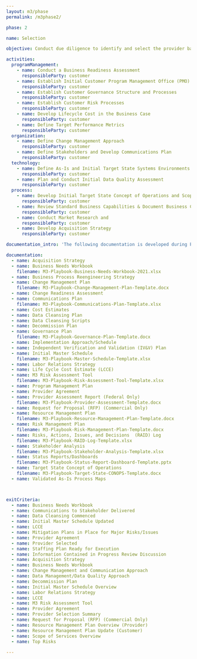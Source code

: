 ```yaml
---
layout: m3/phase
permalink: /m3phase2/

phase: 2

name: Selection

objective: Conduct due diligence to identify and select the provider based on requirements and initial target end state.

activities:
  programManagement:
    - name: Conduct a Business Readiness Assessment 
      responsibleParty: customer
    - name: Establish Initial Customer Program Management Office (PMO) Processes
      responsibleParty: customer
    - name: Establish Customer Governance Structure and Processes
      responsibleParty: customer
    - name: Establish Customer Risk Processes
      responsibleParty: customer
    - name: Develop Lifecycle Cost in the Business Case
      responsibleParty: customer
    - name: Define Target Performance Metrics
      responsibleParty: customer
  organization:
    - name: Define Change Management Approach
      responsibleParty: customer
    - name: Define Stakeholders and Develop Communications Plan
      responsibleParty: customer
  technology:
    - name: Define As-Is and Initial Target State Systems Environments
      responsibleParty: customer
    - name: Plan and Conduct Initial Data Quality Assessment
      responsibleParty: customer
  process:
    - name: Develop Initial Target State Concept of Operations and Scope of Services
      responsibleParty: customer
    - name: Review Standard Business Capabilities & Document Business Capabilities
      responsibleParty: customer
    - name: Conduct Market Research and
      responsibleParty: customer
    - name: Develop Acquisition Strategy
      responsibleParty: customer

documentation_intro: 'The following documentation is developed during Phase 2 and is used to inform the <a href="/assets/files/Phase 2 Progress Review.pptx">Phase 2 Progress Review</a> discussion. Agencies purchasing transaction processing services only will identify relevant activities and examples for their project using the <a href="/assets/files/M3 Services Tailoring Guide.xlsx">M3 Services Tailoring Guide</a>.'

documentation:
  - name: Acquisition Strategy
  - name: Business Needs Workbook 
    filename: M3-Playbook-Business-Needs-Workbook-2021.xlsx
  - name: Business Process Reengineering Strategy
  - name: Change Management Plan 
    filename: M3-Playbook-Change-Management-Plan-Template.docx
  - name: Change Readiness Assessment
  - name: Communications Plan 
    filename: M3-Playbook-Communications-Plan-Template.xlsx
  - name: Cost Estimates
  - name: Data Cleansing Plan
  - name: Data Cleansing Scripts
  - name: Decommission Plan
  - name: Governance Plan
    filename: M3-Playbook-Governance-Plan-Template.docx
  - name: Implementation Approach/Schedule
  - name: Independent Verification and Validation (IV&V) Plan 
  - name: Initial Master Schedule 
    filename: M3-Playbook-Master-Schedule-Template.xlsx
  - name: Labor Relations Strategy
  - name: Life Cycle Cost Estimate (LCCE) 
  - name: M3 Risk Assessment Tool
    filename: M3-Playbook-Risk-Assessment-Tool-Template.xlsx
  - name: Program Management Plan
  - name: Provider Agreement
  - name: Provider Assessment Report (Federal Only)
    filename: M3-Playbook-Provider-Assessment-Template.docx
  - name: Request for Proposal (RFP) (Commercial Only)
  - name: Resource Management Plan 
    filename: M3-Playbook-Resource-Management-Plan-Template.docx
  - name: Risk Management Plan 
    filename: M3-Playbook-Risk-Management-Plan-Template.docx 
  - name: Risks, Actions, Issues, and Decisions  (RAID) Log 
    filename: M3-Playbook-RAID-Log-Template.xlsx
  - name: Stakeholder Analysis
    filename: M3-Playbook-Stakeholder-Analysis-Template.xlsx
  - name: Status Reports/Dashboards 
    filename: M3-Playbook-Status-Report-Dashboard-Template.pptx
  - name: Target State Concept of Operations
    filename: M3-Playbook-Target-State-CONOPS-Template.docx
  - name: Validated As-Is Process Maps 



exitCriteria:
  - name: Business Needs Workbook
  - name: Communications to Stakeholder Delivered
  - name: Data Cleansing Commenced
  - name: Initial Master Schedule Updated
  - name: LCCE
  - name: Mitigation Plans in Place for Major Risks/Issues
  - name: Provider Agreement
  - name: Provider Selected
  - name: Staffing Plan Ready for Execution
  - name: Information Contained in Progress Review Discussion
  - name: Acquisition Strategy
  - name: Business Needs Workbook
  - name: Change Management and Communication Approach
  - name: Data Management/Data Quality Approach
  - name: Decommission Plan
  - name: Initial Master Schedule Overview
  - name: Labor Relations Strategy
  - name: LCCE
  - name: M3 Risk Assessment Tool
  - name: Provider Agreement
  - name: Provider Selection Summary
  - name: Request for Proposal (RFP) (Commercial Only)
  - name: Resource Management Plan Overview (Provider)
  - name: Resource Management Plan Update (Customer)
  - name: Scope of Services Overview
  - name: Top Risks 
  
---
```

